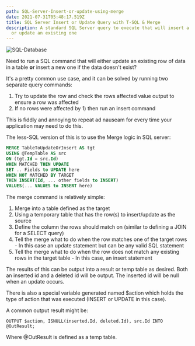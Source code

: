```yaml
---
path: SQL-Server-Insert-or-update-using-merge
date: 2021-07-31T05:48:17.519Z
title: SQL Server Insert or Update Query with T-SQL & Merge
description: A standard SQL Server query to execute that will insert a new row
  or update an existing one
---
```

![SQL-Database](../assets/database.jpg "SQL Database")

Need to run a SQL command that will either update an existing row of data in a table **or** insert a new one if the data doesn't exist?

It's a pretty common use case, and it can be solved by running two separate query commands:

1. Try to update the row and check the rows affected value output to ensure a row was affected
2. If no rows were affected by 1) then run an insert command

This is fiddly and annoying to repeat ad nauseam for every time your application may need to do this.

The less-SQL version of this is to use the Merge logic in SQL server:

```sql
MERGE TableToUpdateOrInsert AS tgt
USING @TempTable AS src
ON (tgt.Id = src.Id)
WHEN MATCHED THEN UPDATE
SET .. Fields to UPDATE here
WHEN NOT MATCHED BY TARGET
THEN INSERT(Id, ... other fields to INSERT)
VALUES(... VALUES to INSERT here)
```

The merge command is relatively simple:

1. Merge into a table defined as the target
2. Using a temporary table that has the row(s) to insert/update as the source
3. Define the column the rows should match on (similar to defining a JOIN for a SELECT query)
4. Tell the merge what to do when the row matches one of the target rows - In this case an update statement but can be any valid SQL statement
5. Tell the merge what to do when the row does not match any existing rows in the target table - In this case, an insert statement

The results of this can be output into a result or temp table as desired. Both an inserted id and a deleted id will be output. The inserted id will be null when an update occurs.

There is also a special variable generated named $action which holds the type of action that was executed (INSERT or UPDATE in this case).

A common output result might be:

```
OUTPUT $action, ISNULL(inserted.Id, deleted.Id), src.Id INTO @OutResult;
```

Where @OutResult is defined as a temp table.